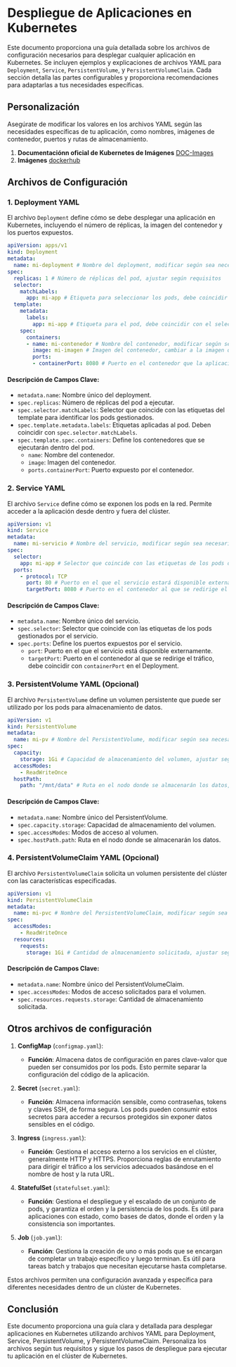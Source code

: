 # Despliegue de Aplicaciones en Kubernetes

Este documento proporciona una guía detallada sobre los archivos de configuración necesarios para desplegar cualquier aplicación en Kubernetes. Se incluyen ejemplos y explicaciones de archivos YAML para `Deployment`, `Service`, `PersistentVolume`, y `PersistentVolumeClaim`. Cada sección detalla las partes configurables y proporciona recomendaciones para adaptarlas a tus necesidades específicas.

## Personalización

Asegúrate de modificar los valores en los archivos YAML según las necesidades específicas de tu aplicación, como nombres, imágenes de contenedor, puertos y rutas de almacenamiento.
1. **Documentaciónn oficial de Kubernetes de Imágenes** [DOC-Images](https://kubernetes.io/docs/concepts/containers/images/)
2. **Imágenes** [dockerhub](https://hub.docker.com/search?image_filter=official)


## Archivos de Configuración

### 1. Deployment YAML

El archivo `Deployment` define cómo se debe desplegar una aplicación en Kubernetes, incluyendo el número de réplicas, la imagen del contenedor y los puertos expuestos.

```yaml
apiVersion: apps/v1
kind: Deployment
metadata:
  name: mi-deployment # Nombre del deployment, modificar según sea necesario
spec:
  replicas: 1 # Número de réplicas del pod, ajustar según requisitos
  selector:
    matchLabels:
      app: mi-app # Etiqueta para seleccionar los pods, debe coincidir con las etiquetas en template.metadata.labels
  template:
    metadata:
      labels:
        app: mi-app # Etiqueta para el pod, debe coincidir con el selector
    spec:
      containers:
      - name: mi-contenedor # Nombre del contenedor, modificar según sea necesario
        image: mi-imagen # Imagen del contenedor, cambiar a la imagen que se desea usar (por ejemplo, nginx:latest)
        ports:
        - containerPort: 8080 # Puerto en el contenedor que la aplicación expone, ajustar según sea necesario
```

#### Descripción de Campos Clave:

- `metadata.name`: Nombre único del deployment.
- `spec.replicas`: Número de réplicas del pod a ejecutar.
- `spec.selector.matchLabels`: Selector que coincide con las etiquetas del template para identificar los pods gestionados.
- `spec.template.metadata.labels`: Etiquetas aplicadas al pod. Deben coincidir con `spec.selector.matchLabels`.
- `spec.template.spec.containers`: Define los contenedores que se ejecutarán dentro del pod.
  - `name`: Nombre del contenedor.
  - `image`: Imagen del contenedor.
  - `ports.containerPort`: Puerto expuesto por el contenedor.

### 2. Service YAML

El archivo `Service` define cómo se exponen los pods en la red. Permite acceder a la aplicación desde dentro y fuera del clúster.

```yaml
apiVersion: v1
kind: Service
metadata:
  name: mi-servicio # Nombre del servicio, modificar según sea necesario
spec:
  selector:
    app: mi-app # Selector que coincide con las etiquetas de los pods definidos en el Deployment
  ports:
    - protocol: TCP
      port: 80 # Puerto en el que el servicio estará disponible externamente
      targetPort: 8080 # Puerto en el contenedor al que se redirige el tráfico, debe coincidir con containerPort en el Deployment
```

#### Descripción de Campos Clave:

- `metadata.name`: Nombre único del servicio.
- `spec.selector`: Selector que coincide con las etiquetas de los pods gestionados por el servicio.
- `spec.ports`: Define los puertos expuestos por el servicio.
  - `port`: Puerto en el que el servicio está disponible externamente.
  - `targetPort`: Puerto en el contenedor al que se redirige el tráfico, debe coincidir con `containerPort` en el Deployment.

### 3. PersistentVolume YAML (Opcional)

El archivo `PersistentVolume` define un volumen persistente que puede ser utilizado por los pods para almacenamiento de datos.

```yaml
apiVersion: v1
kind: PersistentVolume
metadata:
  name: mi-pv # Nombre del PersistentVolume, modificar según sea necesario
spec:
  capacity:
    storage: 1Gi # Capacidad de almacenamiento del volumen, ajustar según requisitos
  accessModes:
    - ReadWriteOnce
  hostPath:
    path: "/mnt/data" # Ruta en el nodo donde se almacenarán los datos, modificar según sea necesario
```

#### Descripción de Campos Clave:

- `metadata.name`: Nombre único del PersistentVolume.
- `spec.capacity.storage`: Capacidad de almacenamiento del volumen.
- `spec.accessModes`: Modos de acceso al volumen.
- `spec.hostPath.path`: Ruta en el nodo donde se almacenarán los datos.

### 4. PersistentVolumeClaim YAML (Opcional)

El archivo `PersistentVolumeClaim` solicita un volumen persistente del clúster con las características especificadas.

```yaml
apiVersion: v1
kind: PersistentVolumeClaim
metadata:
  name: mi-pvc # Nombre del PersistentVolumeClaim, modificar según sea necesario
spec:
  accessModes:
    - ReadWriteOnce
  resources:
    requests:
      storage: 1Gi # Cantidad de almacenamiento solicitada, ajustar según requisitos
```

#### Descripción de Campos Clave:

- `metadata.name`: Nombre único del PersistentVolumeClaim.
- `spec.accessModes`: Modos de acceso solicitados para el volumen.
- `spec.resources.requests.storage`: Cantidad de almacenamiento solicitada.


## Otros archivos de configuración

1. **ConfigMap** (`configmap.yaml`):
   - **Función**: Almacena datos de configuración en pares clave-valor que pueden ser consumidos por los pods. Esto permite separar la configuración del código de la aplicación.

2. **Secret** (`secret.yaml`):
   - **Función**: Almacena información sensible, como contraseñas, tokens y claves SSH, de forma segura. Los pods pueden consumir estos secretos para acceder a recursos protegidos sin exponer datos sensibles en el código.

3. **Ingress** (`ingress.yaml`):
   - **Función**: Gestiona el acceso externo a los servicios en el clúster, generalmente HTTP y HTTPS. Proporciona reglas de enrutamiento para dirigir el tráfico a los servicios adecuados basándose en el nombre de host y la ruta URL.

4. **StatefulSet** (`statefulset.yaml`):
   - **Función**: Gestiona el despliegue y el escalado de un conjunto de pods, y garantiza el orden y la persistencia de los pods. Es útil para aplicaciones con estado, como bases de datos, donde el orden y la consistencia son importantes.

5. **Job** (`job.yaml`):
   - **Función**: Gestiona la creación de uno o más pods que se encargan de completar un trabajo específico y luego terminan. Es útil para tareas batch y trabajos que necesitan ejecutarse hasta completarse.

Estos archivos permiten una configuración avanzada y específica para diferentes necesidades dentro de un clúster de Kubernetes.


## Conclusión

Este documento proporciona una guía clara y detallada para desplegar aplicaciones en Kubernetes utilizando archivos YAML para Deployment, Service, PersistentVolume, y PersistentVolumeClaim. Personaliza los archivos según tus requisitos y sigue los pasos de despliegue para ejecutar tu aplicación en el clúster de Kubernetes.

